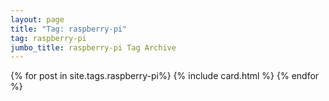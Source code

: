 ```yaml
---
layout: page
title: "Tag: raspberry-pi"
tag: raspberry-pi
jumbo_title: raspberry-pi Tag Archive
---
```


{% for post in site.tags.raspberry-pi%}
{% include card.html %}
{% endfor %}
